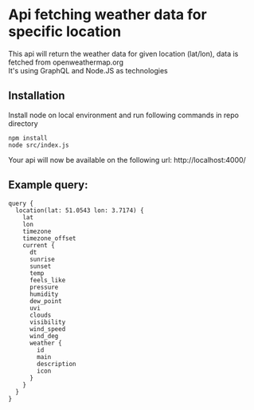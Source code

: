 # Api fetching weather data for specific location
This api will return the weather data for given location (lat/lon), data is fetched from openweathermap.org<br/>
It's using GraphQL and Node.JS as technologies

## Installation
Install node on local environment and run following commands in repo directory

```
npm install
node src/index.js
```


Your api will now be available on the following url: http://localhost:4000/

## Example query:
```
query {
  location(lat: 51.0543 lon: 3.7174) {
    lat
    lon
    timezone
    timezone_offset
    current {
      dt
      sunrise
      sunset
      temp
      feels_like
      pressure
      humidity
      dew_point
      uvi
      clouds
      visibility
      wind_speed
      wind_deg
      weather {
        id
        main
        description
        icon
      }
    }
  }
}
```